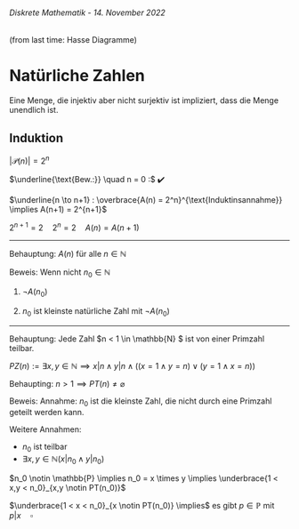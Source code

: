 ###### Diskrete Mathematik - 14. November 2022

(from last time: Hasse Diagramme)

# Natürliche Zahlen

Eine Menge, die injektiv aber nicht surjektiv ist impliziert, dass die Menge unendlich ist.

## Induktion

$|\mathcal{P}(n)| = 2^n$

$\underline{\text{Bew.:}} \quad n = 0 :$ ✔️

$\underline{n \to n+1} : \overbrace{A(n) = 2^n}^{\text{Induktinsannahme}} \implies A(n+1) = 2^{n+1}$

$2^{n+1} = 2 \quad 2^n = 2 \quad A(n) = A(n+1)$

---

Behauptung: $A(n)$ für alle $n \in \mathbb{N}$

Beweis: Wenn nicht $n_0 \in \mathbb{N}$

1. $¬A(n_0)$

2. $n_0$ ist kleinste natürliche Zahl mit $¬A(n_0)$

---

Behauptung: Jede Zahl $n < 1 \in \mathbb{N} $ ist von einer Primzahl teilbar.

$PZ(n) := \exists x,y \in \mathbb{N} \implies x|n \land y|n \land ((x = 1 \land y = n) \lor (y = 1 \land x = n))$

Behaupting: $n > 1 \implies PT(n) \neq \varnothing$

Beweis: Annahme: $n_0$ ist die kleinste Zahl, die nicht durch eine Primzahl geteilt werden kann.

Weitere Annahmen:
- $n_0$ ist teilbar
- $\exists x,y \in \mathbb{N}(x|n_0 \land y |n_0)$

$n_0 \notin \mathbb{P} \implies n_0 = x \times y \implies \underbrace{1 < x,y < n_0}_{x,y \notin PT(n_0)}$

$\underbrace{1 < x < n_0}_{x \notin PT(n_0)} \implies$ es gibt $p \in \mathbb{P}$ mit $p|x \quad \square$
